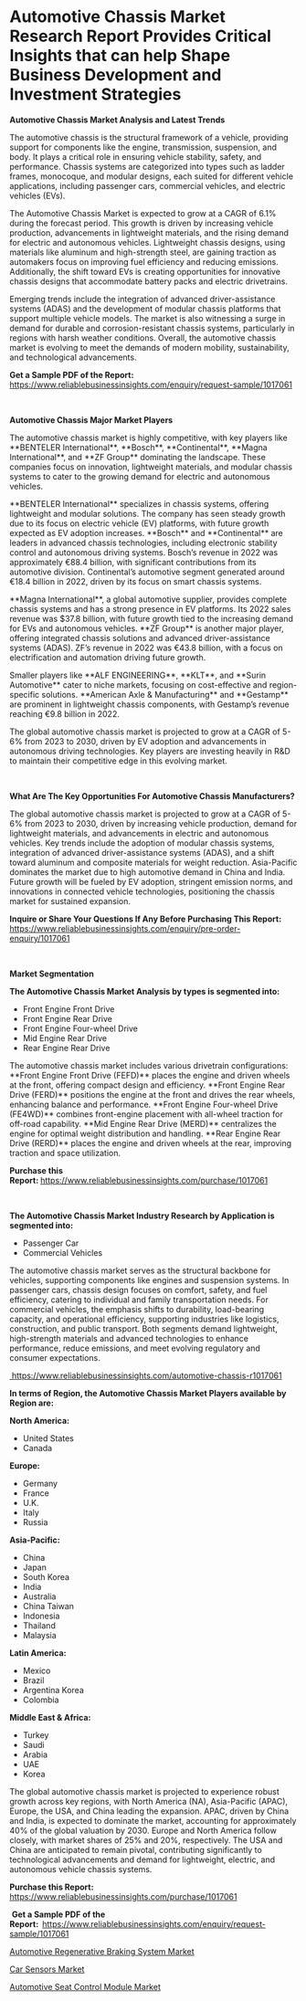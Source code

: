 <p><h1>Automotive Chassis Market Research Report Provides Critical Insights that can help Shape Business Development and Investment Strategies</h1></p><p><strong>Automotive Chassis Market Analysis and Latest Trends</strong></p>
<p><p>The automotive chassis is the structural framework of a vehicle, providing support for components like the engine, transmission, suspension, and body. It plays a critical role in ensuring vehicle stability, safety, and performance. Chassis systems are categorized into types such as ladder frames, monocoque, and modular designs, each suited for different vehicle applications, including passenger cars, commercial vehicles, and electric vehicles (EVs).</p><p>The Automotive Chassis Market is expected to grow at a CAGR of 6.1% during the forecast period. This growth is driven by increasing vehicle production, advancements in lightweight materials, and the rising demand for electric and autonomous vehicles. Lightweight chassis designs, using materials like aluminum and high-strength steel, are gaining traction as automakers focus on improving fuel efficiency and reducing emissions. Additionally, the shift toward EVs is creating opportunities for innovative chassis designs that accommodate battery packs and electric drivetrains.</p><p>Emerging trends include the integration of advanced driver-assistance systems (ADAS) and the development of modular chassis platforms that support multiple vehicle models. The market is also witnessing a surge in demand for durable and corrosion-resistant chassis systems, particularly in regions with harsh weather conditions. Overall, the automotive chassis market is evolving to meet the demands of modern mobility, sustainability, and technological advancements.</p></p>
<p><strong>Get a Sample PDF of the Report:&nbsp;</strong> <a href="https://www.reliablebusinessinsights.com/enquiry/request-sample/1017061?utm_campaign=57&utm_medium=2&utm_source=Github&utm_content=ia&utm_term=22012025&utm_id=automotive-chassis">https://www.reliablebusinessinsights.com/enquiry/request-sample/1017061</a></p>
<p>&nbsp;</p>
<p><strong>Automotive Chassis Major Market Players</strong></p>
<p><p>The automotive chassis market is highly competitive, with key players like **BENTELER International**, **Bosch**, **Continental**, **Magna International**, and **ZF Group** dominating the landscape. These companies focus on innovation, lightweight materials, and modular chassis systems to cater to the growing demand for electric and autonomous vehicles.</p><p>**BENTELER International** specializes in chassis systems, offering lightweight and modular solutions. The company has seen steady growth due to its focus on electric vehicle (EV) platforms, with future growth expected as EV adoption increases. **Bosch** and **Continental** are leaders in advanced chassis technologies, including electronic stability control and autonomous driving systems. Bosch’s revenue in 2022 was approximately €88.4 billion, with significant contributions from its automotive division. Continental’s automotive segment generated around €18.4 billion in 2022, driven by its focus on smart chassis systems.</p><p>**Magna International**, a global automotive supplier, provides complete chassis systems and has a strong presence in EV platforms. Its 2022 sales revenue was $37.8 billion, with future growth tied to the increasing demand for EVs and autonomous vehicles. **ZF Group** is another major player, offering integrated chassis solutions and advanced driver-assistance systems (ADAS). ZF’s revenue in 2022 was €43.8 billion, with a focus on electrification and automation driving future growth.</p><p>Smaller players like **ALF ENGINEERING**, **KLT**, and **Surin Automotive** cater to niche markets, focusing on cost-effective and region-specific solutions. **American Axle & Manufacturing** and **Gestamp** are prominent in lightweight chassis components, with Gestamp’s revenue reaching €9.8 billion in 2022.</p><p>The global automotive chassis market is projected to grow at a CAGR of 5-6% from 2023 to 2030, driven by EV adoption and advancements in autonomous driving technologies. Key players are investing heavily in R&D to maintain their competitive edge in this evolving market.</p></p>
<p>&nbsp;</p>
<p><strong>What Are The Key Opportunities For Automotive Chassis Manufacturers?</strong></p>
<p><p>The global automotive chassis market is projected to grow at a CAGR of 5-6% from 2023 to 2030, driven by increasing vehicle production, demand for lightweight materials, and advancements in electric and autonomous vehicles. Key trends include the adoption of modular chassis systems, integration of advanced driver-assistance systems (ADAS), and a shift toward aluminum and composite materials for weight reduction. Asia-Pacific dominates the market due to high automotive demand in China and India. Future growth will be fueled by EV adoption, stringent emission norms, and innovations in connected vehicle technologies, positioning the chassis market for sustained expansion.</p></p>
<p><strong>Inquire or Share Your Questions If Any Before Purchasing This Report:</strong> <a href="https://www.reliablebusinessinsights.com/enquiry/pre-order-enquiry/1017061?utm_campaign=57&utm_medium=2&utm_source=Github&utm_content=ia&utm_term=22012025&utm_id=automotive-chassis">https://www.reliablebusinessinsights.com/enquiry/pre-order-enquiry/1017061</a></p>
<p>&nbsp;</p>
<p><strong>Market Segmentation</strong></p>
<p><strong>The Automotive Chassis Market Analysis by types is segmented into:</strong></p>
<p><ul><li>Front Engine Front Drive</li><li>Front Engine Rear Drive</li><li>Front Engine Four-wheel Drive</li><li>Mid Engine Rear Drive</li><li>Rear Engine Rear Drive</li></ul></p>
<p><p>The automotive chassis market includes various drivetrain configurations: **Front Engine Front Drive (FEFD)** places the engine and driven wheels at the front, offering compact design and efficiency. **Front Engine Rear Drive (FERD)** positions the engine at the front and drives the rear wheels, enhancing balance and performance. **Front Engine Four-wheel Drive (FE4WD)** combines front-engine placement with all-wheel traction for off-road capability. **Mid Engine Rear Drive (MERD)** centralizes the engine for optimal weight distribution and handling. **Rear Engine Rear Drive (RERD)** places the engine and driven wheels at the rear, improving traction and space utilization.</p></p>
<p><strong>Purchase this Report:&nbsp;</strong><a href="https://www.reliablebusinessinsights.com/purchase/1017061?utm_campaign=57&utm_medium=2&utm_source=Github&utm_content=ia&utm_term=22012025&utm_id=automotive-chassis">https://www.reliablebusinessinsights.com/purchase/1017061</a></p>
<p>&nbsp;</p>
<p><strong>The Automotive Chassis Market Industry Research by Application is segmented into:</strong></p>
<p><ul><li>Passenger Car</li><li>Commercial Vehicles</li></ul></p>
<p><p>The automotive chassis market serves as the structural backbone for vehicles, supporting components like engines and suspension systems. In passenger cars, chassis design focuses on comfort, safety, and fuel efficiency, catering to individual and family transportation needs. For commercial vehicles, the emphasis shifts to durability, load-bearing capacity, and operational efficiency, supporting industries like logistics, construction, and public transport. Both segments demand lightweight, high-strength materials and advanced technologies to enhance performance, reduce emissions, and meet evolving regulatory and consumer expectations.</p></p>
<p><a href="https://www.reliablebusinessinsights.com/automotive-chassis-r1017061?utm_campaign=57&utm_medium=2&utm_source=Github&utm_content=ia&utm_term=22012025&utm_id=automotive-chassis">&nbsp;https://www.reliablebusinessinsights.com/automotive-chassis-r1017061</a></p>
<p><strong>In terms of Region, the Automotive Chassis Market Players available by Region are:</strong></p>
<p>
    <p> <strong> North America: </strong>
        <ul>
            <li>United States</li>
            <li>Canada</li>
        </ul>
        </p> 
    <p> <strong> Europe: </strong>
        <ul>
            <li>Germany</li>
            <li>France</li>
            <li>U.K.</li>
            <li>Italy</li>
            <li>Russia</li>
        </ul>
        </p> 
    <p> <strong> Asia-Pacific: </strong>
        <ul>
            <li>China</li>
            <li>Japan</li>
            <li>South Korea</li>
            <li>India</li>
            <li>Australia</li>
            <li>China Taiwan</li>
            <li>Indonesia</li>
            <li>Thailand</li>
            <li>Malaysia</li>
        </ul>
        </p> 
    <p> <strong> Latin America: </strong>
        <ul>
            <li>Mexico</li>
            <li>Brazil</li>
            <li>Argentina Korea</li>
            <li>Colombia</li>
        </ul>
        </p> 
    <p> <strong> Middle East & Africa: </strong>
        <ul>
            <li>Turkey</li>
            <li>Saudi</li>
            <li>Arabia</li>
            <li>UAE</li>
            <li>Korea</li>
        </ul>
    </p>
    </p>
<p><p>The global automotive chassis market is projected to experience robust growth across key regions, with North America (NA), Asia-Pacific (APAC), Europe, the USA, and China leading the expansion. APAC, driven by China and India, is expected to dominate the market, accounting for approximately 40% of the global valuation by 2030. Europe and North America follow closely, with market shares of 25% and 20%, respectively. The USA and China are anticipated to remain pivotal, contributing significantly to technological advancements and demand for lightweight, electric, and autonomous vehicle chassis systems.</p></p>
<p><strong>Purchase this Report: </strong><a href="https://www.reliablebusinessinsights.com/purchase/1017061?utm_campaign=57&utm_medium=2&utm_source=Github&utm_content=ia&utm_term=22012025&utm_id=automotive-chassis">https://www.reliablebusinessinsights.com/purchase/1017061</a></p>
<p>&nbsp;<strong>Get a Sample PDF of the Report:&nbsp;&nbsp;</strong><a href="https://www.reliablebusinessinsights.com/enquiry/request-sample/1017061?utm_campaign=57&utm_medium=2&utm_source=Github&utm_content=ia&utm_term=22012025&utm_id=automotive-chassis">https://www.reliablebusinessinsights.com/enquiry/request-sample/1017061</a></p>
<p><strong></strong></p>
<p><p><a href="https://github.com/bolalfredia7777/Market-Research-Report-List-1/blob/main/automotive-regenerative-braking-system-market.md?utm_campaign=57&utm_medium=2&utm_source=Github&utm_content=ia&utm_term=22012025&utm_id=automotive-chassis">Automotive Regenerative Braking System Market</a></p><p><a href="https://github.com/ccreola81/Market-Research-Report-List-1/blob/main/car-sensors-market.md?utm_campaign=57&utm_medium=2&utm_source=Github&utm_content=ia&utm_term=22012025&utm_id=automotive-chassis">Car Sensors Market</a></p><p><a href="https://github.com/redwaymarilynn63/Market-Research-Report-List-1/blob/main/automotive-seat-control-module-market.md?utm_campaign=57&utm_medium=2&utm_source=Github&utm_content=ia&utm_term=22012025&utm_id=automotive-chassis">Automotive Seat Control Module Market</a></p></p>
